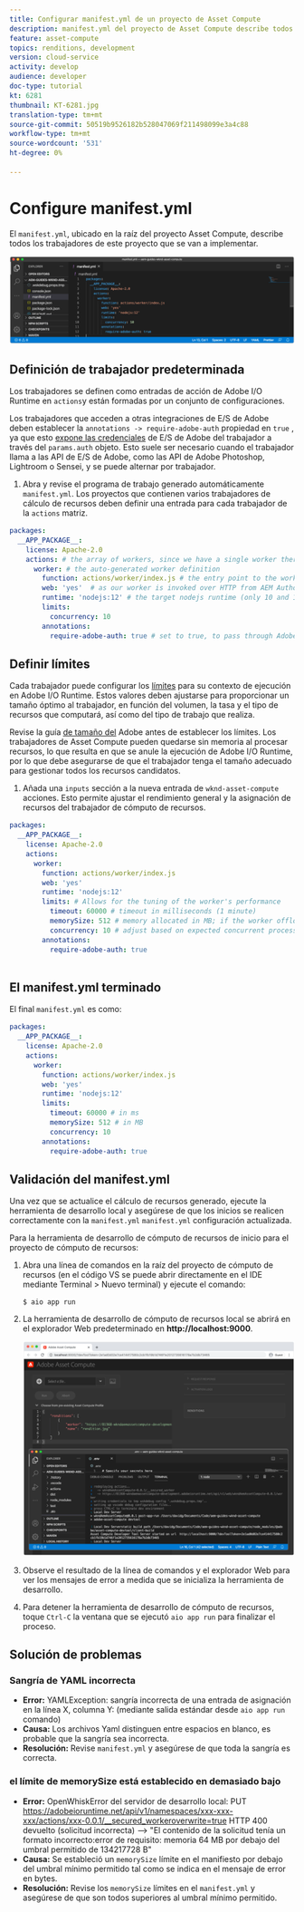```yaml
---
title: Configurar manifest.yml de un proyecto de Asset Compute
description: manifest.yml del proyecto de Asset Compute describe todos los trabajadores de esta aplicación que se implementarán.
feature: asset-compute
topics: renditions, development
version: cloud-service
activity: develop
audience: developer
doc-type: tutorial
kt: 6281
thumbnail: KT-6281.jpg
translation-type: tm+mt
source-git-commit: 50519b9526182b528047069f211498099e3a4c88
workflow-type: tm+mt
source-wordcount: '531'
ht-degree: 0%

---
```



# Configure manifest.yml

El `manifest.yml`, ubicado en la raíz del proyecto Asset Compute, describe todos los trabajadores de este proyecto que se van a implementar.

![manifest.yml](./assets/manifest/manifest.png)

## Definición de trabajador predeterminada

Los trabajadores se definen como entradas de acción de Adobe I/O Runtime en `actions`y están formadas por un conjunto de configuraciones.

Los trabajadores que acceden a otras integraciones de E/S de Adobe deben establecer la `annotations -> require-adobe-auth` propiedad en `true` , ya que esto [expone las credenciales](https://docs.adobe.com/content/help/en/asset-compute/using/extend/develop-custom-application.html#access-adobe-apis) de E/S de Adobe del trabajador a través del `params.auth` objeto. Esto suele ser necesario cuando el trabajador llama a las API de E/S de Adobe, como las API de Adobe Photoshop, Lightroom o Sensei, y se puede alternar por trabajador.

1. Abra y revise el programa de trabajo generado automáticamente `manifest.yml`. Los proyectos que contienen varios trabajadores de cálculo de recursos deben definir una entrada para cada trabajador de la `actions` matriz.

```yml
packages:
  __APP_PACKAGE__:
    license: Apache-2.0
    actions: # the array of workers, since we have a single worker there is only one entry beneath actions
      worker: # the auto-generated worker definition
        function: actions/worker/index.js # the entry point to the worker 
        web: 'yes'  # as our worker is invoked over HTTP from AEM Author service
        runtime: 'nodejs:12' # the target nodejs runtime (only 10 and 12 are supported)
        limits:
          concurrency: 10
        annotations:
          require-adobe-auth: true # set to true, to pass through Adobe I/O access token/client id via params.auth in the worker, typically required when the worker calls out to Adobe I/O APIs such as the Adobe Photoshop, Lightroom or Sensei APIs.
```

## Definir límites

Cada trabajador puede configurar los [límites](https://www.adobe.io/apis/experienceplatform/runtime/docs.html#!adobedocs/adobeio-runtime/master/guides/system_settings.md) para su contexto de ejecución en Adobe I/O Runtime. Estos valores deben ajustarse para proporcionar un tamaño óptimo al trabajador, en función del volumen, la tasa y el tipo de recursos que computará, así como del tipo de trabajo que realiza.

Revise la guía [de tamaño del](https://docs.adobe.com/content/help/en/asset-compute/using/extend/develop-custom-application.html#sizing-workers) Adobe antes de establecer los límites. Los trabajadores de Asset Compute pueden quedarse sin memoria al procesar recursos, lo que resulta en que se anule la ejecución de Adobe I/O Runtime, por lo que debe asegurarse de que el trabajador tenga el tamaño adecuado para gestionar todos los recursos candidatos.

1. Añada una `inputs` sección a la nueva entrada de `wknd-asset-compute` acciones. Esto permite ajustar el rendimiento general y la asignación de recursos del trabajador de cómputo de recursos.

```yml
packages:
  __APP_PACKAGE__:
    license: Apache-2.0
    actions: 
      worker:
        function: actions/worker/index.js 
        web: 'yes' 
        runtime: 'nodejs:12'
        limits: # Allows for the tuning of the worker's performance
          timeout: 60000 # timeout in milliseconds (1 minute)
          memorySize: 512 # memory allocated in MB; if the worker offloads heavy computational work to other Web services this number can be reduced
          concurrency: 10 # adjust based on expected concurrent processing and timeout 
        annotations:
          require-adobe-auth: true
           
```

## El manifest.yml terminado

El final `manifest.yml` es como:

```yml
packages:
  __APP_PACKAGE__:
    license: Apache-2.0
    actions: 
      worker:
        function: actions/worker/index.js 
        web: 'yes' 
        runtime: 'nodejs:12'
        limits:
          timeout: 60000 # in ms
          memorySize: 512 # in MB
          concurrency: 10 
        annotations:
          require-adobe-auth: true
```

## Validación del manifest.yml

Una vez que se actualice el cálculo de recursos generado, ejecute la herramienta de desarrollo local y asegúrese de que los inicios se realicen correctamente con la `manifest.yml` `manifest.yml` configuración actualizada.

Para la herramienta de desarrollo de cómputo de recursos de inicio para el proyecto de cómputo de recursos:

1. Abra una línea de comandos en la raíz del proyecto de cómputo de recursos (en el código VS se puede abrir directamente en el IDE mediante Terminal > Nuevo terminal) y ejecute el comando:

   ```
   $ aio app run
   ```

1. La herramienta de desarrollo de cómputo de recursos local se abrirá en el explorador Web predeterminado en __http://localhost:9000__.

   ![ejecución de la aplicación de AIO](assets/environment-variables/aio-app-run.png)

1. Observe el resultado de la línea de comandos y el explorador Web para ver los mensajes de error a medida que se inicializa la herramienta de desarrollo.
1. Para detener la herramienta de desarrollo de cómputo de recursos, toque `Ctrl-C` la ventana que se ejecutó `aio app run` para finalizar el proceso.

## Solución de problemas

### Sangría de YAML incorrecta

+ __Error:__ YAMLException: sangría incorrecta de una entrada de asignación en la línea X, columna Y: (mediante salida estándar desde `aio app run` comando)
+ __Causa:__ Los archivos Yaml distinguen entre espacios en blanco, es probable que la sangría sea incorrecta.
+ __Resolución:__ Revise `manifest.yml` y asegúrese de que toda la sangría es correcta.

### el límite de memorySize está establecido en demasiado bajo

+ __Error:__  OpenWhiskError del servidor de desarrollo local: PUT https://adobeioruntime.net/api/v1/namespaces/xxx-xxx-xxx/actions/xxx-0.0.1/__secured_workeroverwrite=true HTTP 400 devuelto (solicitud incorrecta) —> &quot;El contenido de la solicitud tenía un formato incorrecto:error de requisito: memoria 64 MB por debajo del umbral permitido de 134217728 B&quot;
+ __Causa:__ Se estableció un `memorySize` límite en el manifiesto por debajo del umbral mínimo permitido tal como se indica en el mensaje de error en bytes.
+ __Resolución:__  Revise los `memorySize` límites en el `manifest.yml` y asegúrese de que son todos superiores al umbral mínimo permitido.